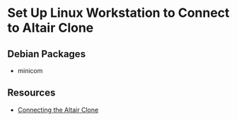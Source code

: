 # Set Up Linux Workstation to Connect to Altair Clone

## Debian Packages

* minicom


## Resources

* [Connecting the Altair Clone](https://ubuntourist.codeberg.page/Altair-8800/linux.html#connecting-the-altair-clone)
